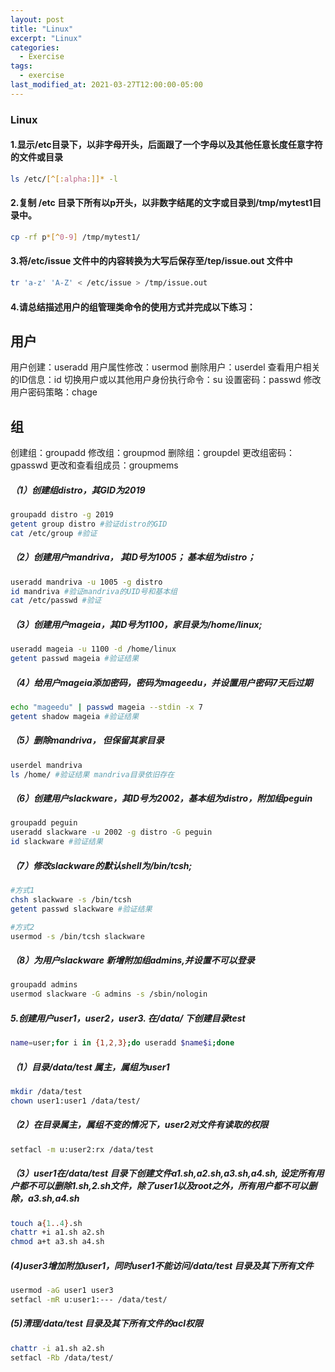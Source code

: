 ```yaml
---
layout: post
title: "Linux"
excerpt: "Linux"
categories:
  - Exercise
tags:
  - exercise
last_modified_at: 2021-03-27T12:00:00-05:00
---
```


### Linux

#### 1.显示/etc目录下，以非字母开头，后面跟了一个字母以及其他任意长度任意字符的文件或目录

```sh
ls /etc/[^[:alpha:]]* -l
```

#### 2.复制 /etc 目录下所有以p开头，以非数字结尾的文字或目录到/tmp/mytest1目录中。

```sh
cp -rf p*[^0-9] /tmp/mytest1/
```

#### 3.将/etc/issue 文件中的内容转换为大写后保存至/tep/issue.out 文件中

```sh
tr 'a-z' 'A-Z' < /etc/issue > /tmp/issue.out
```

#### 4.请总结描述用户的组管理类命令的使用方式并完成以下练习：

## 用户

用户创建：useradd
用户属性修改：usermod
删除用户：userdel
查看用户相关的ID信息：id
切换用户或以其他用户身份执行命令：su
设置密码：passwd
修改用户密码策略：chage

## 组

创建组：groupadd
修改组：groupmod
删除组：groupdel
更改组密码：gpasswd
更改和查看组成员：groupmems

##### （1）创建组distro，其GID为2019

```sh
groupadd distro -g 2019
getent group distro #验证distro的GID
cat /etc/group #验证
```

##### （2）创建用户mandriva， 其ID号为1005； 基本组为distro；

```sh
useradd mandriva -u 1005 -g distro
id mandriva #验证mandriva的UID号和基本组
cat /etc/passwd #验证
```

##### （3）创建用户mageia，其ID号为1100，家目录为/home/linux;

```sh
useradd mageia -u 1100 -d /home/linux
getent passwd mageia #验证结果
```

##### （4）给用户mageia添加密码，密码为mageedu，并设置用户密码7天后过期

```sh
echo "mageedu" | passwd mageia --stdin -x 7
getent shadow mageia #验证结果
```

##### （5）删除mandriva， 但保留其家目录

```sh
userdel mandriva
ls /home/ #验证结果 mandriva目录依旧存在
```

##### （6）创建用户slackware，其ID号为2002，基本组为distro，附加组peguin

```sh
groupadd peguin
useradd slackware -u 2002 -g distro -G peguin
id slackware #验证结果
```

##### （7）修改slackware的默认shell为/bin/tcsh;

```sh
#方式1
chsh slackware -s /bin/tcsh
getent passwd slackware #验证结果

#方式2
usermod -s /bin/tcsh slackware
```

##### （8）为用户slackware 新增附加组admins,并设置不可以登录

```sh
groupadd admins
usermod slackware -G admins -s /sbin/nologin
```



##### 5.创建用户user1，user2，user3. 在/data/ 下创建目录test

```sh
name=user;for i in {1,2,3};do useradd $name$i;done
```

##### （1）目录/data/test 属主，属组为user1

```sh
mkdir /data/test
chown user1:user1 /data/test/
```

##### （2）在目录属主，属组不变的情况下，user2对文件有读取的权限

```sh
setfacl -m u:user2:rx /data/test
```

##### （3）user1在/data/test 目录下创建文件a1.sh,a2.sh,a3.sh,a4.sh, 设定所有用户都不可以删除1.sh,2.sh文件，除了user1以及root之外，所有用户都不可以删除，a3.sh,a4.sh

```sh
touch a{1..4}.sh
chattr +i a1.sh a2.sh 
chmod a+t a3.sh a4.sh
```

##### (4)user3增加附加user1，同时user1不能访问/data/test 目录及其下所有文件

```sh
usermod -aG user1 user3
setfacl -mR u:user1:--- /data/test/
```

##### (5)清理/data/test 目录及其下所有文件的acl权限

 ```sh
chattr -i a1.sh a2.sh 
setfacl -Rb /data/test/
 ```



 

 